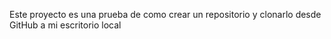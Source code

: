 Este proyecto es una prueba de como crear un repositorio y clonarlo desde GitHub a mi escritorio local 


